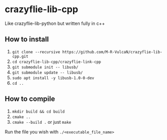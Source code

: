 # crazyflie-lib-cpp
Like crazyflie-lib-python but written fully in c++

## How to install 

1. `git clone --recursive https://github.com/M-R-VulcaN/crazyflie-lib-cpp.git`
2. `cd crazyflie-lib-cpp/crazyflie-link-cpp`
3. `git submodule init -- libusb/`
4. `git submodule update -- libusb/`
5. `sudo apt install -y libusb-1.0-0-dev`
6. `cd ..`

## How to compile 
1. `mkdir build && cd build`
2. `cmake ..`
3. `cmake --build .` or just `make`

Run the file you wish with `./<executable_file_name>`
